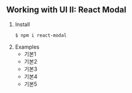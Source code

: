 ## Working with UI II: React Modal

1. Install
    ```bash
    $ npm i react-modal
    ```
2. Examples 
   - 기본1
   - 기본2
   - 기본3
   - 기본4
   - 기본5      